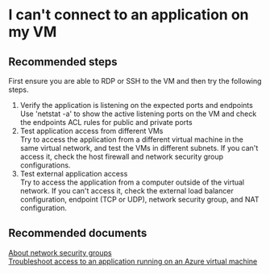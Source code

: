 <properties 
	pageTitle="I can't connect to an application on my VM"
	description="I can't connect to an application on my VM"
	service="microsoft.compute"
	resource="virtualmachines"
	authors="kasparks"
	displayOrder="6"
	selfHelpType="resource"
	supportTopicIds="32411838"
	resourceTags="windows, linux"	 
	productPesIds="14749"
	cloudEnvironments="public"
/>
    
# I can't connect to an application on my VM

## **Recommended steps**
First ensure you are able to RDP or SSH to the VM and then try the following steps.

1. Verify the application is listening on the expected ports and endpoints <br>
Use 'netstat -a' to show the active listening ports on the VM and check the endpoints ACL rules for public and private ports
2. Test application access from different VMs <br>
Try to access the application from a different virtual machine in the same virtual network, and test the VMs in different subnets. If you can't access it, check the host firewall and network security group configurations.
3. Test external application access <br>
Try to access the application from a computer outside of the virtual network. If you can't access it, check the external load balancer configuration, endpoint (TCP or UDP), network security group, and NAT configuration.

## **Recommended documents**
[About network security groups](https://azure.microsoft.com/documentation/articles/virtual-networks-nsg/) <br>
[Troubleshoot access to an application running on an Azure virtual machine](https://azure.microsoft.com/documentation/articles/virtual-machines-troubleshoot-access-application/)
